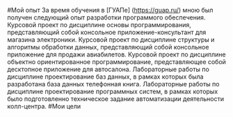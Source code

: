 #Мой опыт
За время обучения в [ГУАПе] (https://guap.ru/) мною был получен следующий опыт разработки программого обеспечения.
Курсовой проект по дисциплине основы программирования, представляющий собой консольное приложение-консультант для магазина электроники.
Курсовой проект по дисциплине структуры и алгоритмы обработки данных, представляющий собой консольное приложение для продажи авиабилетов.
Курсовой проект по дисциплине объектно ориентированное программирование, представляющее собой десктопное приложение для автосалона.
Лабораторные работы по дисциплине проектирование баз данных, в рамках которых была разработана база данных телефонная книга.
Лабораторные работы по дисциплине проектирование программных систем, в рамках которых было подготовленно техническое задание автоматизации деятельности колл-центра.
#Мои цели
